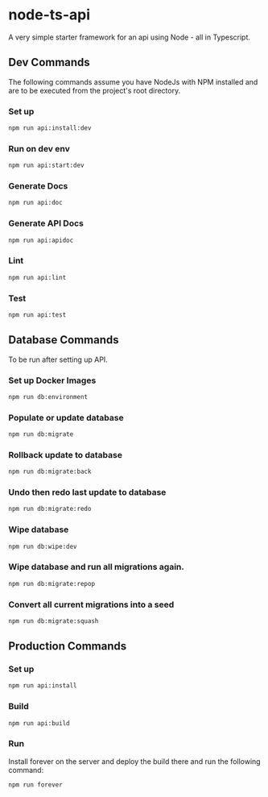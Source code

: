 # node-ts-api
A very simple starter framework for an api using Node - all in Typescript.



## Dev Commands

The following commands assume you have NodeJs with NPM installed and are to be executed from the project's root directory.


### Set up

```bash
npm run api:install:dev
```

### Run on dev env

```bash
npm run api:start:dev
```

### Generate Docs

```bash
npm run api:doc
```

### Generate API Docs

```bash
npm run api:apidoc
```

### Lint

```bash
npm run api:lint
```

### Test

```bash
npm run api:test
```


## Database Commands

To be run after setting up API.

### Set up Docker Images

```bash
npm run db:environment
```

### Populate or update database

```bash
npm run db:migrate
```

### Rollback update to database

```bash
npm run db:migrate:back
```

### Undo then redo last update to database

```bash
npm run db:migrate:redo
```

### Wipe database

```bash
npm run db:wipe:dev
```

### Wipe database and run all migrations again.

```bash
npm run db:migrate:repop
```

### Convert all current migrations into a seed

```bash
npm run db:migrate:squash
```


## Production Commands

### Set up

```bash
npm run api:install
```

### Build

```bash
npm run api:build
```

### Run

Install forever on the server and deploy the build there and run the following command:

```bash
npm run forever
```
